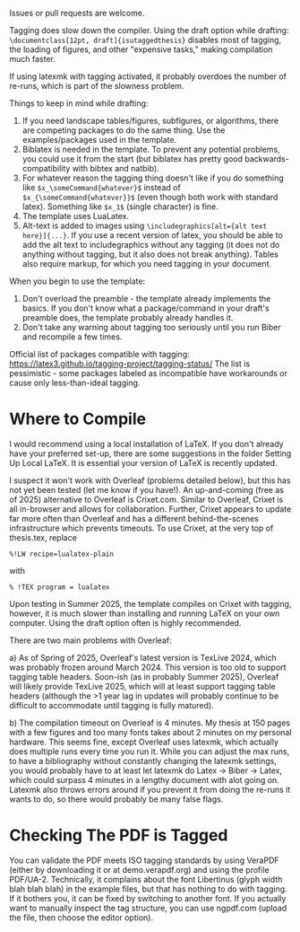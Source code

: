 Issues or pull requests are welcome.

Tagging does slow down the compiler. Using the draft option while drafting: ```\documentclass[12pt, draft]{isutaggedthesis}``` disables most of tagging, the loading of figures, and other "expensive tasks," making compilation much faster.

If using latexmk with tagging activated, it probably overdoes the number of re-runs, which is part of the slowness problem.

Things to keep in mind while drafting:
1. If you need landscape tables/figures, subfigures, or algorithms, there are competing packages to do the same thing. Use the examples/packages used in the template.
2. Biblatex is needed in the template. To prevent any potential problems, you could use it from the start (but biblatex has pretty good backwards-compatibility with bibtex and natbib).
3. For whatever reason the tagging thing doesn't like if you do something like ```$x_\someCommand{whatever}$``` instead of ```$x_{\someCommand{whatever}}$```  (even though both work with standard latex).
Something like ```$x_1$``` (single character) is fine.
4. The template uses LuaLatex.
5. Alt-text is added to images using ```\includegraphics[alt={alt text here}]{...}```. If you use a recent version of latex, you should be able to add the alt text to includegraphics without any tagging (it does not do anything without tagging, but it also does not break anything). Tables also require markup, for which you need tagging in your document.


When you begin to use the template: 
1. Don't overload the preamble - the template already implements the basics. If you don't know what a package/command in your draft's preamble does, the template probably already handles it.
2. Don't take any warning about tagging too seriously until you run Biber and recompile a few times. 

Official list of packages compatible with tagging: https://latex3.github.io/tagging-project/tagging-status/
The list is pessimistic - some packages labeled as incompatible have workarounds or cause only less-than-ideal tagging.


# Where to Compile
I would recommend using a local installation of LaTeX. If you don't already have your preferred set-up, there are some suggestions in the folder Setting Up Local LaTeX.
It is essential your version of LaTeX is recently updated.

I suspect it won't work with Overleaf (problems detailed below), but this has not yet been tested (let me know if you have!). 
An up-and-coming (free as of 2025) alternative to Overleaf is Crixet.com.
Similar to Overleaf, Crixet is all in-browser and allows for collaboration. Further, Crixet appears to update far more often than Overleaf and has a different behind-the-scenes infrastructure which prevents timeouts.
To use Crixet, at the very top of thesis.tex, replace
```
%!LW recipe=lualatex-plain
```
with
```
% !TEX program = lualatex
```

Upon testing in Summer 2025, the template compiles on Crixet with tagging, however, it is much slower than installing and running LaTeX on your own computer. Using the draft option often is highly recommended.

There are two main problems with Overleaf:

a) As of Spring of 2025, Overleaf's latest version is TexLive 2024, which was probably frozen around March 2024. This version is too old to support tagging table headers.
Soon-ish (as in probably Summer 2025), Overleaf will likely provide TexLive 2025, which will at least support tagging table headers (although the >1 year lag in updates will probably continue to be difficult to accommodate until tagging is fully matured).

b) The compilation timeout on Overleaf is 4 minutes. My thesis at 150 pages with a few figures and too many fonts takes about 2 minutes on my personal hardware. This seems fine, except Overleaf uses latexmk, which actually does multiple runs every time you run it. While you can adjust the max runs, to have a bibliography without constantly changing the latexmk settings, you would probably have to at least let latexmk do Latex -> Biber -> Latex, which could surpass 4 minutes in a lengthy document with alot going on. Latexmk also throws errors around if you prevent it from doing the re-runs it wants to do, so there would probably be many false flags.


# Checking The PDF is Tagged

You can validate the PDF meets ISO tagging standards by using VeraPDF (either by downloading it or at demo.verapdf.org) and using the profile PDF/UA-2. 
Technically, it complains about the font Libertinus (glyph width blah blah blah) in the example files, but that has nothing to do with tagging. If it bothers you, it can be fixed by switching to another font.
If you actually want to manually inspect the tag structure, you can use ngpdf.com (upload the file, then choose the editor option).
